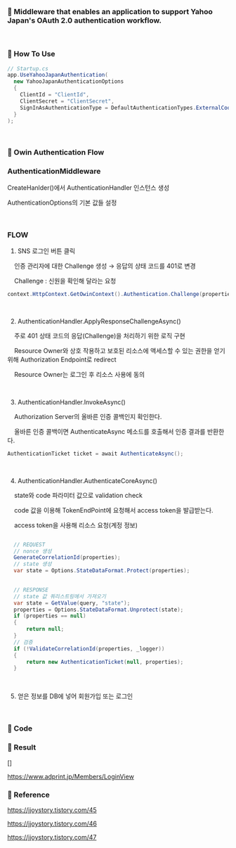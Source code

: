 <br>

### 📂 Middleware that enables an application to support Yahoo Japan's OAuth 2.0 authentication workflow.

<br>

### 📌 How To Use

```csharp
// Startup.cs
app.UseYahooJapanAuthentication(
  new YahooJapanAuthenticationOptions
  {
    ClientId = "ClientId",
    ClientSecret = "ClientSecret",
    SignInAsAuthenticationType = DefaultAuthenticationTypes.ExternalCookie
  }
);
```
<br>

### 📌 Owin Authentication Flow

### AuthenticationMiddleware


CreateHanlder()에서 AuthenticationHandler 인스턴스 생성

AuthenticationOptions의 기본 값들 설정

<br>

### FLOW

1. SNS 로그인 버튼 클릭 

&nbsp;&nbsp;&nbsp;&nbsp;인증 관리자에 대한 Challenge 생성 → 응답의 상태 코드를 401로 변경

&nbsp;&nbsp;&nbsp;&nbsp;Challenge : 신원을 확인해 달라는 요청

```csharp
context.HttpContext.GetOwinContext().Authentication.Challenge(properties, LoginProvider);
```

<br>

2. AuthenticationHandler.ApplyResponseChallengeAsync()

&nbsp;&nbsp;&nbsp;&nbsp;주로 401 상태 코드의 응답(Challenge)을 처리하기 위한 로직 구현

&nbsp;&nbsp;&nbsp;&nbsp;Resource Owner와 상호 작용하고 보호된 리소스에 액세스할 수 있는 권한을 얻기 위해 Authorization Endpoint로 redirect

&nbsp;&nbsp;&nbsp;&nbsp;Resource Owner는 로그인 후 리소스 사용에 동의

<br>

3. AuthenticationHandler.InvokeAsync()

&nbsp;&nbsp;&nbsp;&nbsp;Authorization Server의 올바른 인증 콜백인지 확인한다. 

&nbsp;&nbsp;&nbsp;&nbsp;올바른 인증 콜백이면 AuthenticateAsync  메소드를 호출해서 인증 결과를 반환한다.

```csharp
AuthenticationTicket ticket = await AuthenticateAsync();
```

<br>

4. AuthenticationHandler.AuthenticateCoreAsync()

&nbsp;&nbsp;&nbsp;&nbsp;state와 code 파라미터 값으로 validation check

&nbsp;&nbsp;&nbsp;&nbsp;code 값을 이용해 TokenEndPoint에 요청해서 access token을 발급받는다.

&nbsp;&nbsp;&nbsp;&nbsp;access token을 사용해 리소스 요청(계정 정보) 

``` C#

  // REQUEST
  // nonce 생성
  GenerateCorrelationId(properties);
  // state 생성
  var state = Options.StateDataFormat.Protect(properties);

  
  // RESPONSE
  // state 값 쿼리스트링에서 가져오기
  var state = GetValue(query, "state");
  properties = Options.StateDataFormat.Unprotect(state);
  if (properties == null)
  {
      return null;
  }
  // 검증
  if (!ValidateCorrelationId(properties, _logger))
  {
      return new AuthenticationTicket(null, properties);
  }
```

<br>

5. 얻은 정보를 DB에 넣어 회원가입 또는 로그인

<br>

### 📌 Code

### 📌 Result

[]

https://www.adprint.jp/Members/LoginView

### 📌 Reference

https://jjoystory.tistory.com/45

https://jjoystory.tistory.com/46

https://jjoystory.tistory.com/47
